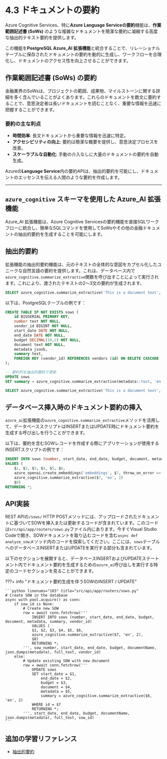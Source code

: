 # 4.3 ドキュメントの要約

Azure Cognitive Services、特に**Azure Language Serviceの要約**機能は、**作業範囲記述書 (SoWs)** のような複雑なドキュメントを簡潔な要約に凝縮する高度な抽出的テキスト要約を提供します。

この機能を**PostgreSQL Azure_AI 拡張機能**と統合することで、リレーショナルテーブルに保存されたドキュメントの要約を動的に生成し、ワークフローを合理化し、ドキュメントのアクセス性を向上させることができます。

## 作業範囲記述書 (SoWs) の要約

金融業界のSoWsは、プロジェクトの範囲、成果物、マイルストーンに関する詳細を多く含んでいることがよくあります。これらのドキュメントを数文に要約することで、意思決定者は長いドキュメントを読むことなく、重要な情報を迅速に把握することができます。

### 要約の主な利点

- **時間効率**: 長文ドキュメントから重要な情報を迅速に特定。
- **アクセシビリティの向上**: 要約は簡潔な概要を提供し、意思決定プロセスを改善。
- **スケーラブルな自動化**: 手動の介入なしに大量のドキュメントの要約を自動生成。

Azureの**Language Service**内の要約APIは、抽出的要約を可能にし、ドキュメントのエッセンスを伝える人間のような要約を作成します。

---

## `azure_cognitive` スキーマを使用した Azure_AI 拡張機能

Azure_AI 拡張機能は、Azure Cognitive Servicesの要約機能を直接SQLワークフローに統合し、簡単なSQLコマンドを使用してSoWsやその他の金融ドキュメントの抽出的要約を生成することを可能にします。

## 抽出的要約

拡張機能の抽出的要約機能は、元のテキストの全体的な意図をカプセル化したユニークな自然言語の要約を提供します。これは、データベース内で`azure_cognitive.summarize_extractive`関数を呼び出すことによって実行されます。これにより、渡されたテキストの2〜3文の要約が生成されます。

```sql
SELECT azure_cognitive.summarize_extractive('This is a document text', 'en', 2)
```

以下は、PostgreSQLテーブルの例です：

```sql
CREATE TABLE IF NOT EXISTS sows (
    id BIGSERIAL PRIMARY KEY,
    number text NOT NULL,
    vendor_id BIGINT NOT NULL,
    start_date DATE NOT NULL,
    end_date DATE NOT NULL,
    budget DECIMAL(18,2) NOT NULL,
    document text NOT NULL,
    metadata jsonb,
    summary text,
    FOREIGN KEY (vendor_id) REFERENCES vendors (id) ON DELETE CASCADE
);
```

```sql
-- 要約列を抽出的要約で更新
UPDATE sows
SET summary = azure_cognitive.summarize_extractive(metadata::text, 'en', 2);
```

```sql
SELECT azure_cognitive.summarize_extractive('This is a document text', 'en', 2);
```

## データベース挿入時のドキュメント要約の挿入

`azure_ai`拡張機能の`azure_cognitive.summarize_extractive`メソッドを活用して、データベーススクリプトはINSERTまたはUPDATE時にドキュメント要約を生成する呼び出しを行うことができます。

以下は、要約を含むSOWレコードを作成する際にアプリケーションが使用するINSERTスクリプトの例です：

```sql
INSERT INTO sows (number, start_date, end_date, budget, document, metadata, embeddings, summary, vendor_id)
VALUES (
    $1, $2, $3, $4, $5, $6,
    azure_openai.create_embeddings('embeddings', $7, throw_on_error => FALSE, max_attempts => 1000, retry_delay_ms => 2000),
    azure_cognitive.summarize_extractive($7, 'en', 2)
    $8)
RETURNING *;
```

## API実装

REST APIの`/sows/` HTTP POSTメソッドには、アップロードされたドキュメントに基づいてSOWを挿入または更新するコードが含まれています。このコードは`src/api/app/routers/sows.py`ファイル内にあります。今すぐVisual Studio Codeで開き、SOWドキュメントを取り込むコードを含む`async def analyze_sow`メソッド内のコードを探索してください。ここには、`sows`テーブルへのデータベースINSERTまたはUPDATEを実行する部分も含まれています。

以下のセクションを展開すると、データベースINSERTおよびUPDATEステートメント内でドキュメント要約を生成するための`azure_ai`呼び出しを実行する特定のコードセクションを見ることができます。

???+ info "ドキュメント要約生成を伴うSOWのINSERT / UPDATE"

    ```python linenums="103" title="src/api/app/routers/sows.py"
    # Create SOW in the database
    async with pool.acquire() as conn:
        if sow_id is None:
            # Create new SOW
            row = await conn.fetchrow('''
                INSERT INTO sows (number, start_date, end_date, budget, document, metadata, summary, vendor_id)
                VALUES (
                $1, $2, $3, $4, $5, $6,
                azure_cognitive.summarize_extractive($7, 'en', 2),
                $8)
                RETURNING *;
            ''', sow_number, start_date, end_date, budget, documentName, json.dumps(metadata), full_text, vendor_id)
        else:
            # Update existing SOW with new document
            row = await conn.fetchrow('''
                UPDATE sows
                SET start_date = $1,
                    end_date = $2,
                    budget = $3,
                    document = $4,
                    metadata = $5,
                    summary = azure_cognitive.summarize_extractive($6, 'en', 2)
                WHERE id = $7
                RETURNING *;
            ''', start_date, end_date, budget, documentName, json.dumps(metadata), full_text, sow_id)
    ```

## 追加の学習リファレンス

- [抽出的要約](https://learn.microsoft.com/azure/postgresql/flexible-server/generative-ai-azure-cognitive#azure_cognitivesummarize_extractive)
